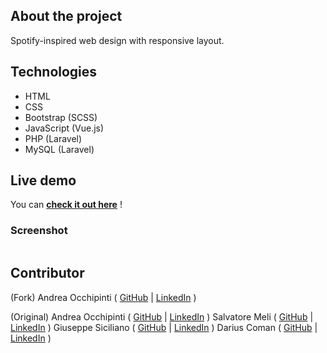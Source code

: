 ## About the project
Spotify-inspired web design with responsive layout.

## Technologies 
- HTML
- CSS 
- Bootstrap (SCSS)
- JavaScript (Vue.js)
- PHP (Laravel)
- MySQL (Laravel)

## Live demo
You can **[check it out here](https://painteyes.github.io/laravel-vue-deliveroo)** !

### Screenshot
<img src=""/>

## Contributor
(Fork)
Andrea Occhipinti ( [GitHub](https://github.com/painteyes) | [LinkedIn](https://www.linkedin.com/in/occhipinti) )

(Original) 
Andrea Occhipinti ( [GitHub](https://github.com/painteyes) | [LinkedIn](https://www.linkedin.com/in/occhipinti) )
Salvatore Meli ( [GitHub](https://github.com/painteyes) | [LinkedIn](https://www.linkedin.com/in/occhipinti) )
Giuseppe Siciliano ( [GitHub](https://github.com/painteyes) | [LinkedIn](https://www.linkedin.com/in/occhipinti) )
Darius Coman ( [GitHub](https://github.com/painteyes) | [LinkedIn](https://www.linkedin.com/in/occhipinti) )
